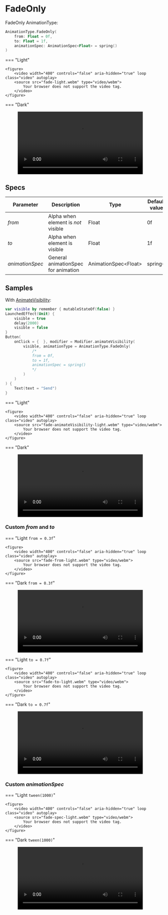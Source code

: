 # FadeOnly

FadeOnly AnimationType:
```kotlin
AnimationType.FadeOnly(
    from: Float = 0f,
    to: Float = 1f,
    animationSpec: AnimationSpec<Float> = spring()
)
```
=== "Light"

    <figure>
        <video width="400" controls="false" aria-hidden="true" loop class="video" autoplay>
        <source src="fade-light.webm" type="video/webm">
            Your browser does not support the video tag.
        </video>
    </figure>
=== "Dark"
    <figure>
        <video width="400" controls="false" aria-hidden="true" loop class="video" autoplay>
        <source src="fade-dark.webm" type="video/webm">
            Your browser does not support the video tag.
        </video>
    </figure>


## Specs
|Parameter       |Description             |Type    |Default value      |Allowed values      |
|----------------|------------------------|--------|-------------------|-----------|
|*from*          |Alpha when element is *not* visible|Float|0f|[0f; 1f]|
|*to*            |Alpha when element is visible|Float|1f|[0f; 1f]|
|*animationSpec* |General animationSpec for animation|AnimationSpec<Float\>|spring()|-|


## Samples

With [AnimateVisibility](../animate_visibility.md):
```kotlin
var visible by remember { mutableStateOf(false) }
LaunchedEffect(Unit) {
    visible = true
    delay(2000)
    visible = false
}
Button(
    onClick = {  }, modifier = Modifier.animateVisibility(
        visible, animationType = AnimationType.FadeOnly(
            /*
            from = 0f,
            to = 1f,
            animationSpec = spring()
            */
        )
    )
) {
    Text(text = "Send")
}
```

=== "Light"

    <figure>
        <video width="400" controls="false" aria-hidden="true" loop class="video" autoplay>
        <source src="fade-animateVisibility-light.webm" type="video/webm">
            Your browser does not support the video tag.
        </video>
    </figure>
=== "Dark"
    <figure>
        <video width="400" controls="false" aria-hidden="true" loop class="video" autoplay>
        <source src="fade-animateVisibility-dark.webm" type="video/webm">
            Your browser does not support the video tag.
        </video>
    </figure>

### Custom *from* and *to*


=== "Light `from = 0.3f`"

    <figure>
        <video width="400" controls="false" aria-hidden="true" loop class="video" autoplay>
        <source src="fade-from-light.webm" type="video/webm">
            Your browser does not support the video tag.
        </video>
    </figure>
=== "Dark `from = 0.3f`"
    <figure>
        <video width="400" controls="false" aria-hidden="true" loop class="video" autoplay>
        <source src="fade-from-dark.webm" type="video/webm">
            Your browser does not support the video tag.
        </video>
    </figure>


=== "Light `to = 0.7f`"

    <figure>
        <video width="400" controls="false" aria-hidden="true" loop class="video" autoplay>
        <source src="fade-to-light.webm" type="video/webm">
            Your browser does not support the video tag.
        </video>
    </figure>
=== "Dark `to = 0.7f`"
    <figure>
        <video width="400" controls="false" aria-hidden="true" loop class="video" autoplay>
        <source src="fade-to-dark.webm" type="video/webm">
            Your browser does not support the video tag.
        </video>
    </figure>

### Custom *animationSpec*


=== "Light `tween(1000)`"

    <figure>
        <video width="400" controls="false" aria-hidden="true" loop class="video" autoplay>
        <source src="fade-spec-light.webm" type="video/webm">
            Your browser does not support the video tag.
        </video>
    </figure>
=== "Dark `tween(1000)`"
    <figure>
        <video width="400" controls="false" aria-hidden="true" loop class="video" autoplay>
        <source src="fade-spec-dark.webm" type="video/webm">
            Your browser does not support the video tag.
        </video>
    </figure>
